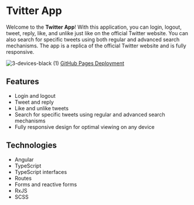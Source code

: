 # Tvitter App

Welcome to the **Twitter App**! With this application, you can login, logout, tweet, reply, like, and unlike just like on the official Twitter website. You can also search for specific tweets using both regular and advanced search mechanisms. The app is a replica of the official Twitter website and is fully responsive.

![3-devices-black (1)](https://user-images.githubusercontent.com/108017307/211205589-23942d7a-4803-4731-a700-13268ce0d2eb.png)
<a href="https://avishaidotan.github.io/tvitter/#/home">GitHub Pages Deployment<a/>

## Features


- Login and logout
- Tweet and reply
- Like and unlike tweets
- Search for specific tweets using regular and advanced search mechanisms
- Fully responsive design for optimal viewing on any device

## Technologies

- Angular
- TypeScript
- TypeScript interfaces
- Routes
- Forms and reactive forms
- RxJS
- SCSS

